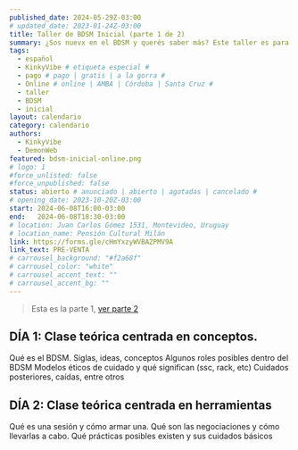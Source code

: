 ```yaml
---
published_date: 2024-05-29Z-03:00
# updated_date: 2023-01-24Z-03:00
title: Taller de BDSM Inicial (parte 1 de 2)
summary: ¿Sos nuevx en el BDSM y querés saber más? Este taller es para vos <3. Vamos a aprender sobre, kinks, prácticas, cómo armar una escena, qué cuidados tengo que tener y más cosas para que inicies tu exploración pervertida
tags:
  - español
  - KinkyVibe # etiqueta especial #
  - pago # pago | gratis | a la gorra #
  - Online # online | AMBA | Córdoba | Santa Cruz #
  - taller
  - BDSM
  - inicial
layout: calendario
category: calendario
authors:
  - KinkyVibe
  - DemonWeb
featured: bdsm-inicial-online.png
# logo: 1
#force_unlisted: false
#force_unpublished: false
status: abierto # anunciado | abierto | agotadas | cancelado #
# opening_date: 2023-10-20Z-03:00
start: 2024-06-08T16:00-03:00
end:   2024-06-08T18:30-03:00
# location: Juan Carlos Gómez 1531, Montevideo, Uruguay
# location_name: Pensión Cultural Milán
link: https://forms.gle/cHmYxzyWVBAZPMV9A
link_text: PRE-VENTA
# carrousel_background: "#f2a68f"
# carrousel_color: "white"
# carrousel_accent_text: ""
# carrousel_accent_bg: ""
---
```


> Esta es la parte 1, [ver parte 2](/calendario/taller-bdsm-inicial-2024-06-parte-2)

## DÍA 1: Clase teórica centrada en conceptos.
Qué es el BDSM. Siglas, ideas, conceptos
Algunos roles posibles dentro del BDSM
Modelos éticos de cuidado y qué significan (ssc, rack, etc)
Cuidados posteriores, caídas, entre otros
## DÍA 2: Clase teórica centrada en herramientas
Qué es una sesión y cómo armar una.
Qué son las negociaciones y cómo llevarlas a cabo.
Qué prácticas posibles existen y sus cuidados básicos